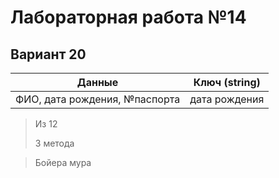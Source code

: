 # Лабораторная работа №14

## Вариант 20

| Данные                        | Ключ (string) |
| ----------------------------- | ------------- |
| ФИО, дата рождения, №паспорта | дата рождения |

> Из 12
>
>3 метода

>Бойера мура
>